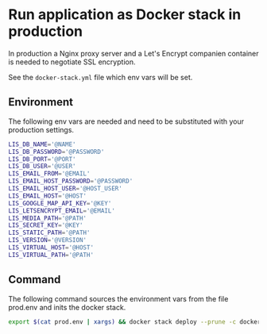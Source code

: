 # Run application as Docker stack in production

In production a Nginx proxy server and a Let's Encrypt companien container is needed to negotiate SSL encryption.

See the `docker-stack.yml` file which env vars will be set.

## Environment

The following env vars are needed and need to be substituted with your production settings.

````bash
LIS_DB_NAME='@NAME'
LIS_DB_PASSWORD='@PASSWORD'
LIS_DB_PORT='@PORT'
LIS_DB_USER='@USER'
LIS_EMAIL_FROM='@EMAIL'
LIS_EMAIL_HOST_PASSWORD='@PASSWORD'
LIS_EMAIL_HOST_USER='@HOST_USER'
LIS_EMAIL_HOST='@HOST'
LIS_GOOGLE_MAP_API_KEY='@KEY'
LIS_LETSENCRYPT_EMAIL='@EMAIL'
LIS_MEDIA_PATH='@PATH'
LIS_SECRET_KEY='@KEY'
LIS_STATIC_PATH='@PATH'
LIS_VERSION='@VERSION'
LIS_VIRTUAL_HOST='@HOST'
LIS_VIRTUAL_PATH='@PATH'
````

## Command

The following command sources the environment vars from the file prod.env and inits the docker stack.

````bash
export $(cat prod.env | xargs) && docker stack deploy --prune -c docker-stack.yml lis
````
